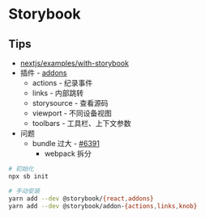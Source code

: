 # Storybook

## Tips

* [nextjs/examples/with-storybook](https://github.com/zeit/next.js/tree/canary/examples/with-storybook)
* 插件 - [addons](https://github.com/storybookjs/storybook/tree/next/addons)
  * actions - 纪录事件
  * links - 内部跳转
  * storysource - 查看源码
  * viewport - 不同设备视图
  * toolbars - 工具栏、上下文参数
* 问题
  * bundle 过大 - [#6391](https://github.com/storybookjs/storybook/issues/6391#issuecomment-530262331)
    * webpack 拆分

```bash
# 初始化
npx sb init

# 手动安装
yarn add --dev @storybook/{react,addons}
yarn add --dev @storybook/addon-{actions,links,knob}
```
